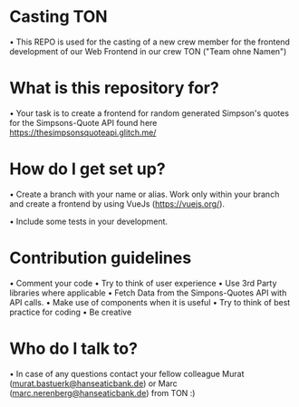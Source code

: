 # Casting TON
• This REPO is used for the casting of a new crew member for the frontend development of our Web Frontend in our crew TON ("Team ohne Namen")

# What is this repository for?
•	Your task is to create a frontend for random generated Simpson's quotes for the Simpsons-Quote API found here https://thesimpsonsquoteapi.glitch.me/

# How do I get set up?
•	Create a branch with your name or alias. Work only within your branch and create a frontend by using VueJs (https://vuejs.org/).

•	Include some tests in your development.

# Contribution guidelines
•	Comment your code
•	Try to think of user experience
•	Use 3rd Party libraries where applicable
•	Fetch Data from the Simpons-Quotes API with API calls.
•	Make use of components when it is useful
•	Try to think of best practice for coding
•	Be creative

# Who do I talk to?
•	In case of any questions contact your fellow colleague Murat (murat.bastuerk@hanseaticbank.de) or Marc (marc.nerenberg@hanseaticbank.de) from TON :) 
